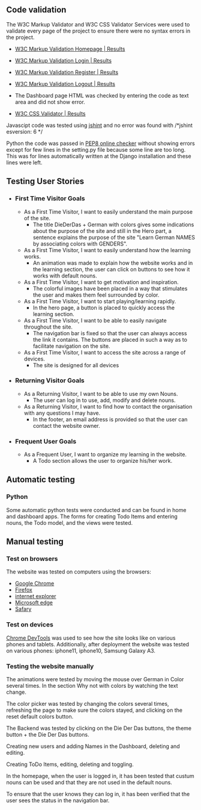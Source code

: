 
## Code validation
The W3C Markup Validator and W3C CSS Validator Services were used to validate every page of the project to ensure there were no syntax errors in the project.
- [W3C Markup Validation Homepage | Results](https://validator.w3.org/nu/?doc=https%3A%2F%2Fproject4-german-in-color.herokuapp.com%2F)

- [W3C Markup Validation Login | Results](https://validator.w3.org/nu/?doc=https%3A%2F%2Fproject4-german-in-color.herokuapp.com%2Faccounts%2Flogin%2F)
- [W3C Markup Validation Register | Results](https://validator.w3.org/nu/?doc=https%3A%2F%2Fproject4-german-in-color.herokuapp.com%2Faccounts%2Fsignup%2F)
- [W3C Markup Validation Logout | Results](https://validator.w3.org/nu/?doc=https%3A%2F%2Fproject4-german-in-color.herokuapp.com%2Faccounts%2Flogout%2F)

- The Dashboard page HTML was checked by entering the code as text area and did not show error.

- [W3C CSS Validator | Results](https://jigsaw.w3.org/css-validator/validator?uri=https%3A%2F%2Fproject4-german-in-color.herokuapp.com%2F&profile=css3svg&usermedium=all&warning=1&vextwarning=&lang=en)


Javascipt code was tested using [jshint](https://jshint.com/) and no error was found with /*jshint esversion: 6 */

Python the code was passed in [PEP8 online checker](http://pep8online.com) without showing errors except for few lines in the setting.py file because some line are too long. This was for lines automatically written at the Django installation and these lines were left.

## Testing User Stories
- ### First Time Visitor Goals
  - As a First Time Visitor, I want to easily understand the main purpose of the site.
    - The title DieDerDas + German with colors gives some indications about the purpose of the site and still in the Hero part, a sentence explains the purpose of the site "Learn German NAMES by associating colors with GENDERS".
  - As a First Time Visitor, I want to easily understand how the learning works.
    - An animation was made to explain how the website works and in the learning section, the user can click on buttons to see how it works with default nouns.
  - As a First Time Visitor, I want to get motivation and inspiration.
    - The colorful images have been placed in a way that stimulates the user and makes them feel surrounded by color.
  - As a First Time Visitor, I want to start playing/learning rapidly.
    - In the hero page, a button is placed to quickly access the learning section.
  - As a First Time Visitor, I want to be able to easily navigate throughout the site.
    - The navigation bar is fixed so that the user can always access the link it contains. The buttons are placed in such a way as to facilitate navigation on the site.
  - As a First Time Visitor, I want to access the site across a range of devices.
    - The site is designed for all devices

- ### Returning Visitor Goals
  - As a Returning Visitor, I want to be able to use my own Nouns.
    - The user can log in to use, add, modify and delete nouns.
  - As a Returning Visitor, I want to find how to contact the organisation with any questions I may have.
    - In the footer, an email address is provided so that the user can contact the website owner.

- ### Frequent User Goals
  - As a Frequent User, I want to organize my learning in the website.
    - A Todo section allows the user to organize his/her work.


## Automatic testing

### Python
Some automatic python tests were conducted and can be found in home and dashboard apps.
The forms for creating Todo Items and entering nouns, the Todo model, and the views were tested.

## Manual testing

### Test on browsers
The website was tested on computers using the browsers:
- [Google Chrome](https://en.wikipedia.org/wiki/Google_Chrome)
- [Firefox](https://en.wikipedia.org/wiki/Firefox) 
- [internet explorer](https://en.wikipedia.org/wiki/Internet_Explorer)
- [Microsoft edge](https://en.wikipedia.org/wiki/Microsoft_Edge)
- [Safary](https://en.wikipedia.org/wiki/Safari_(software))

### Test on devices
[Chrome DevTools](https://developer.chrome.com/docs/devtools/) was used to see how the site looks like on various phones and tablets. Additionally, after deployment the website was tested on various phones: iphone11, iphone10, Samsung Galaxy A3.


### Testing the website manually
The animations were tested by moving the mouse over German in Color several times. In the section Why not with colors by watching the text change.

The color picker was tested by changing the colors several times, refreshing the page to make sure the colors stayed, and clicking on the reset default colors button.


The Backend was tested by clicking on the Die Der Das buttons, the theme button + the Die Der Das buttons. 

Creating new users and adding Names in the Dashboard, deleting and editing. 

Creating ToDo Items, editing, deleting and toggling. 

In the homepage, when the user is logged in, it has been tested that custum nouns can be used and that they are not used in the default nouns.

To ensure that the user knows they can log in, it has been verified that the user sees the status in the navigation bar.
